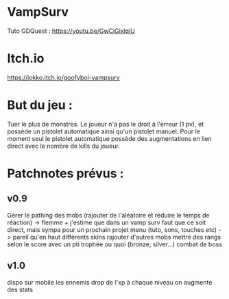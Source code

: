 # VampSurv
 Tuto GDQuest : https://youtu.be/GwCiGixlqiU

# Itch.io
  https://iokko.itch.io/goofyboi-vampsurv

# But du jeu : 
 Tuer le plus de monstres.
 Le joueur n'a pas le droit à l'erreur (1 pv), et possède un pistolet automatique ainsi qu'un pistolet manuel.
 Pour le moment seul le pistolet automatique possède des augmentations en lien direct avec le nombre de kills du joueur.

# Patchnotes prévus : 
## v0.9
Gérer le pathing des mobs (rajouter de l'aléatoire et réduire le temps de réaction) -> flemme + j'estime que dans un vamp surv faut que ce soit direct, mais sympa pour un prochain projet
menu (tuto, sons, touches etc) -> pareil qu'en haut
différents skins
rajouter d'autres mobs
mettre des rangs selon le score avec un pti trophée ou quoi (bronze, silver...)
combat de boss

## v1.0
dispo sur mobile
les ennemis drop de l'xp
à chaque niveau on augmente des stats
